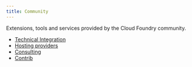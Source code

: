 ```yaml
---
title: Community
---
```


Extensions, tools and services provided by the Cloud Foundry community.

  * [Technical Integration](integration/index.html)
  * [Hosting providers](hosting-providers.html)
  * [Consulting](consulting.html)
  * [Contrib](contrib.html)
